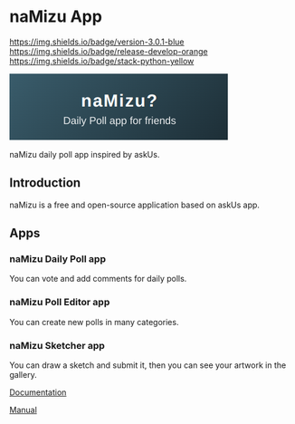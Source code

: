 # naMizu App

https://img.shields.io/badge/version-3.0.1-blue
https://img.shields.io/badge/release-develop-orange
https://img.shields.io/badge/stack-python-yellow

![banner](./docs/img/banner.png)


naMizu daily poll app inspired by askUs.

## Introduction

naMizu is a free and open-source application based on askUs app.

## Apps

### naMizu Daily Poll app

You can vote and add comments for daily polls.

### naMizu Poll Editor app

You can create new polls in many categories.

### naMizu Sketcher app

You can draw a sketch and submit it, then you can see your artwork in the gallery.

[Documentation](./docs/Documentation.md)

[Manual](./docs/Manual.md)


